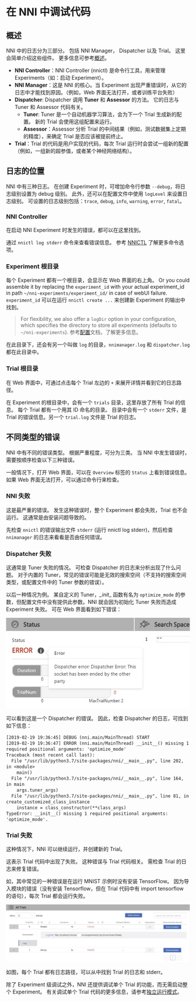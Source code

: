 # **在 NNI 中调试代码**

## 概述

NNI 中的日志分为三部分。 包括 NNI Manager， Dispatcher 以及 Trial。 这里会简单介绍这些组件。 更多信息可参考[概述](../Overview.md)。

- **NNI Controller**：NNI Controller (nnictl) 是命令行工具，用来管理 Experiments（如：启动 Experiment）。
- **NNI Manager**：这是 NNI 的核心。当 Experiment 出现严重错误时，从它的日志中才能找到原因。（例如，Web 界面无法打开，或者训练平台失败）
- **Dispatcher**: Dispatcher 调用 **Tuner** 和 **Assessor** 的方法。 它的日志与 Tuner 和 Assessor 代码有关。 
    - **Tuner**: Tuner 是一个自动机器学习算法，会为下一个 Trial 生成新的配置。 新的 Trial 会使用这组配置来运行。
    - **Assessor**：Assessor 分析 Trial 的中间结果（例如，测试数据集上定期的精度），来确定 Trial 是否应该被提前终止。
- **Trial**：Trial 的代码是用户实现的代码，每次 Trial 运行时会尝试一组新的配置（例如，一组新的超参值，或者某个神经网络结构）。

## 日志的位置

NNI 中有三种日志。 在创建 Experiment 时，可增加命令行参数 `--debug`，将日志级别设置为 debug 级别。 此外，还可以在配置文件中使用 `logLevel` 来设置日志级别。 可设置的日志级别包括：`trace`, `debug`, `info`, `warning`, `error`, `fatal`。

### NNI Controller

在启动 NNI Experiment 时发生的错误，都可以在这里找到。

通过 `nnictl log stderr` 命令来查看错误信息。 参考 [NNICTL](Nnictl.md) 了解更多命令选项。

### Experiment 根目录

每个 Experiment 都有一个根目录，会显示在 Web 界面的右上角。 Or you could assemble it by replacing the `experiment_id` with your actual experiment_id in path `~/nni-experiments/experiment_id/` in case of webUI failure. `experiment_id` 可以在运行 `nnictl create ...` 来创建新 Experiment 的输出中找到。

> For flexibility, we also offer a `logDir` option in your configuration, which specifies the directory to store all experiments (defaults to `~/nni-experiments`). 参考[配置](ExperimentConfig.md)文档，了解更多信息。

在此目录下，还会有另一个叫做 `log` 的目录，`nnimanager.log` 和 `dispatcher.log` 都在此目录中。

### Trial 根目录

在 Web 界面中，可通过点击每个 Trial 左边的 `+` 来展开详情并看到它的日志路径。

在 Experiment 的根目录中，会有一个 `trials` 目录，这里存放了所有 Trial 的信息。 每个 Trial 都有一个用其 ID 命名的目录。 目录中会有一个 `stderr` 文件，是 Trial 的错误信息。另一个 `trial.log` 文件是 Trial 的日志。

## 不同类型的错误

NNI 中有不同的错误类型。 根据严重程度，可分为三类。 当 NNI 中发生错误时，需要按顺序检查以下三种错误。

一般情况下，打开 Web 界面，可以在 `Overview` 标签的 `Status` 上看到错误信息。 如果 Web 界面无法打开，可以通过命令行来检查。

### **NNI** 失败

这是最严重的错误。 发生这种错误时，整个 Experiment 都会失败，Trial 也不会运行。 这通常是由安装问题导致的。

先检查 `nnictl` 的错误输出文件 `stderr` (运行 nnictl log stderr)，然后检查 `nnimanager` 的日志来看看是否由任何错误。

### **Dispatcher** 失败

这通常是 Tuner 失败的情况。 可检查 Dispatcher 的日志来分析出现了什么问题。 对于内置的 Tuner，常见的错误可能是无效的搜索空间（不支持的搜索空间类型，或配置文件中的 Tuner 参数的错误）。

以后一种情况为例。 某自定义的 Tuner，*\_init*\_ 函数有名为 `optimize_mode` 的参数，但配置文件中没有提供此参数。NNI 就会因为初始化 Tuner 失败而造成 Experiment 失败。 可在 Web 界面看到如下错误：

![](../../img/dispatcher_error.jpg)

可以看到这是一个 Dispatcher 的错误。 因此，检查 Dispatcher 的日志，可找到如下信息：

    [2019-02-19 19:36:45] DEBUG (nni.main/MainThread) START
    [2019-02-19 19:36:47] ERROR (nni.main/MainThread) __init__() missing 1 required positional arguments: 'optimize_mode'
    Traceback (most recent call last):
      File "/usr/lib/python3.7/site-packages/nni/__main__.py", line 202, in <module>
        main()
      File "/usr/lib/python3.7/site-packages/nni/__main__.py", line 164, in main
        args.tuner_args)
      File "/usr/lib/python3.7/site-packages/nni/__main__.py", line 81, in create_customized_class_instance
        instance = class_constructor(**class_args)
    TypeError: __init__() missing 1 required positional arguments: 'optimize_mode'.
    

### **Trial** 失败

这种情况下，NNI 可以继续运行，并创建新的 Trial。

这表示 Trial 代码中出现了失败。 这种错误与 Trial 代码相关。 需检查 Trial 的日志来修复错误。

如，其中常见的一种错误是在运行 MNIST 示例时没有安装 TensorFlow。 因为导入模块的错误（没有安装 Tensorflow，但在 Trial 代码中有 import tensorflow 的语句），每次 Trial 都会运行失败。

![](../../img/trial_error.jpg)

如图，每个 Trial 都有日志路径，可以从中找到 Trial 的日志和 stderr。

除了 Experiment 级调试之外，NNI 还提供调试单个 Trial 的功能，而无需启动整个 Experiment。 有关调试单个 Trial 代码的更多信息，请参考[独立运行模式](../TrialExample/Trials#用于调试的独立模式)。